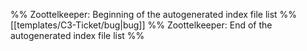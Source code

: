 %% Zoottelkeeper: Beginning of the autogenerated index file list  %%
 [[templates/C3-Ticket/bug|bug]]
%% Zoottelkeeper: End of the autogenerated index file list  %%
